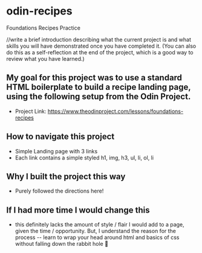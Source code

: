 # odin-recipes

Foundations Recipes Practice

//write a brief introduction describing what the current project is and what skills you will have demonstrated once you have completed it. (You can also do this as a self-reflection at the end of the project, which is a good way to review what you have learned.)

## My goal for this project was to use a standard HTML boilerplate to build a recipe landing page, using the following setup from the Odin Project.

- Project Link: https://www.theodinproject.com/lessons/foundations-recipes

## How to navigate this project

- Simple Landing page with 3 links
- Each link contains a simple styled h1, img, h3, ul, li, ol, li

## Why I built the project this way

- Purely followed the directions here!

## If I had more time I would change this

- this definitely lacks the amount of style / flair I would add to a page, given the time / opportunity. But, I understand the reason for the process -- learn to wrap your head around html and basics of css without falling down the rabbit hole 🐰
